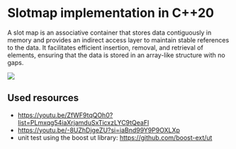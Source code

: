 # Slotmap implementation in C++20

A slot map is an associative container that stores data contiguously in memory and provides an indirect access layer to maintain stable references to the data. It facilitates efficient insertion, removal, and retrieval of elements, ensuring that the data is stored in an array-like structure with no gaps.

![](scheme.png)

## Used resources

- https://youtu.be/ZfWF9tqQOh0?list=PLmxqg54iaXrjamduSxTicxzLYC9tQeaFl
- https://youtu.be/-8UZhDjgeZU?si=iaBnd99Y9P9OXLXp
- unit test using the boost ut library: https://github.com/boost-ext/ut

